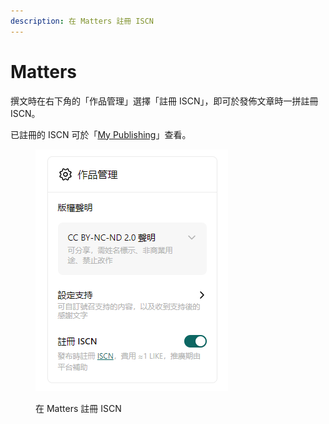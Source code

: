 ```yaml
---
description: 在 Matters 註冊 ISCN
---
```


# Matters

撰文時在右下角的「作品管理」選擇「註冊 ISCN」，即可於發佈文章時一拼註冊 ISCN。

已註冊的 ISCN 可於「[My Publishing](https://app.like.co/works)」查看。

<figure><img src="../../../.gitbook/assets/Matters ISCN.png" alt=""><figcaption><p>在 Matters 註冊 ISCN</p></figcaption></figure>
